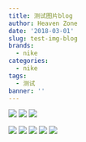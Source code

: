```yaml
---
title: 测试图片blog
author: Heaven Zone
date: '2018-03-01'
slug: test-img-blog
brands:
  - nike
categories:
  - nike
tags:
  - 测试
banner: ''
---
```


<!--more-->
![](/img/sdc/2018-03.jpg)
![](/img/sdc/2018-01.jpg)
![](/img/sdc/2018-02.jpg)

![](/img/sdc/2018-04.jpg)
![](/img/sdc/2018-05.jpg)
![](/img/sdc/2018-06.jpg)
![](/img/sdc/2018-07.jpg)
![](/img/sdc/2018-08.jpg)


















